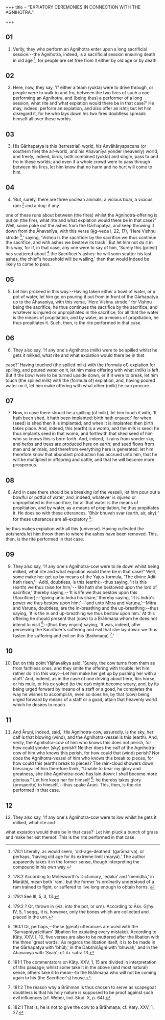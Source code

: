 +++
title = "EXPIATORY CEREMONIES IN CONNECTION WITH THE AGNIHOTRA."

+++


## 01
1. Verily, they who perform an Agnihotra enter upon a long sacrificial session:--the Agnihotra, indeed, is a sacrificial session ensuring death in old age [^fn_506], for people are set free from it either by old age or by death.

[^fn_506]: 178:1 Literally, as would seem, 'old-age-deathed' (garāmarva), or perhaps, 'having old age for its extreme limit (maryā).' The author apparently takes it in the former sense, though interpreting the compound in his own way.

## 02
2. Here, now, they say, 'If either a team (yukta) were to drive through, or people were to walk to and fro, between the two fires of such a one performing an Agnihotra, and (being thus) a performer of a long session, what rite and what expiation would there be in that case?' He may, indeed, perform an expiation, and also offer an ishṭi; but let him disregard it, for he who lays down his two fires doubtless spreads himself all over these worlds.

## 03
3. His Gārhapatya is this (terrestrial) world, his Anvāhāryapacana (or southern fire) the air-world, and his Āhavanīya yonder (heavenly) world; and freely, indeed, birds, both combined (yukta) and single, pass to and fro in these worlds; and even if a whole crowd were to pass through between his fires, let him know that no harm and no hurt will come to him.

## 04
4. 'But, surely, there are three unclean animals, a vicious boar, a vicious ram [^fn_507] and a dog: if any

[^fn_507]: 178:2 According to Molesworth's Dictionary, 'eḍakā' and 'meṁḍḥā,' in Marāṭḥī, mean both 'ram,' but the former 'is ordinarily understood  of a ram trained to fight, or suffered to live long enough to obtain horns.'

one of these runs about between (the fires) whilst the Agnihotra-offering is put on (the fire), what rite and what expiation would there be in that case?' Well, some poke out the ashes from the Gārhapatya, and keep throwing it down from the Āhavanīya, with this verse (R̥g-veda I, 22, 17), 'Here Vishṇu strode [^fn_508],' saying, 'Vishṇu is the sacrifice: by the sacrifice we thus continue the sacrifice, and with ashes we bestrew its track.' But let him not do it in this way, for if, in that case, any one were to say of him, 'Surely this (priest) has scattered about [^fn_509] the Sacrificer's ashes: he will soon scatter his last ashes, the chief's household will be wailing,' then that would indeed be likely to come to pass.

[^fn_508]: 179:1 See III, 5, 3, 13.

[^fn_509]: 179:2 ? Or, thrown in (viz. into the pot, or urn). According to Āśv. Gr̥hy. IV, 5, 1 seqq., it is, however, only the bones which are collected and placed in the urn.

## 05
5. Let him proceed in this way:--Having taken either a bowl of water, or a pot of water, let him go on pouring it out from in front of the Gārhapatya up to the Āhavanīya, with this verse, 'Here Vishṇu strode;' for Vishṇu being the sacrifice, he thus continues the sacrifice by the sacrifice; and whatever is injured or unpropitiated in the sacrifice, for all that the water is the means of propitiation, and by water, as a means of propitiation, he thus propitiates it. Such, then, is the rite performed in that case.

## 06
6. They also say, 'If any one's Agnihotra (milk) were to be spilled whilst he gets it milked, what rite and what expiation would there be in that

case?' Having touched (the spilled milk) with the (formula of) expiation for spilling, and poured water on it, let him make offering with what (milk) is left. But if the bowl were to be turned upside down, or if it were to break, let him touch (the spilled milk) with the (formula of) expiation, and, having poured water on it, let him make offering with what other (milk) he can procure.

## 07
7. Now, in case there should be a spilling (of milk), let him touch it with, 'It hath been shed, it hath been implanted: birth hath ensued;' for when (seed) is shed then it is implanted; and when it is implanted then birth takes place. And, indeed, this (earth) is a womb, and the milk is seed: he thus implants seed in that womb, and forthwith that shed seed of him who so knows this is born forth. And, indeed, it rains from yonder sky, and herbs and trees are produced here on earth; and seed flows from man and animals, and therefrom everything here is generated: let him therefore know that abundant production has accrued unto him, that he will be multiplied in offspring and cattle, and that he will become more prosperous.

## 08
8. And in case there should be a breaking (of the vessel), let him pour out a bowlful or potful of water, and, indeed, whatever is injured or unpropitiated in the sacrifice, for all that water is the means of propitiation, and by water, as a means of propitiation, he thus propitiates it. He does so with these utterances, 'Bhūr bhuvaḥ svar (earth, air, sky);' for these utterances are all-expiatory [^fn_510]:

[^fn_510]: 180:1 Or, perhaps,--these (great) utterances are used with the 'Sarvaprāyaścittam' (libation for expiating every mistake). According to Kāty. XXV, I, 10, five verses are also to be muttered after  the libation with the three 'great words.' As regards the libation itself, it is to be made in the Gārhapatya with 'bhūḥ,' in the Dakshiṇāgni with 'bhuvaḥ,' and in the Āhavanīya with 'Svaḥ'; cf. ib. sūtra 13.

he thus makes expiation with all this (universe). Having collected the potsherds let him throw them to where the ashes have been removed. This, then, is the rite performed in that case.

## 09
9. They also say, 'If any one's Agnihotra-cow were to lie down whilst being milked, what rite and what expiation would there be in that case?' Well, some make her get up by means of the Yajus-formula, 'The divine Aditi hath risen,'--Aditi, doubtless, is this (earth):--thus saying, 'It is this (earth) we thus raise for him;'--'life hath she bestowed upon the lord of sacrifice,' thereby saying,--'It is life we thus bestow upon this (Sacrificer);--'giving unto Indra his share,' thereby saying, 'It is Indra's power we thus bestow upon him;'--'and unto Mitra and Varuṇa,'--Mitra and Varuṇa, doubtless, are the in-breathing and the up-breathing:--thus saying, 'It is the in and up-breathing we thus bestow upon him.' At this offering he should present that (cow) to a Brāhmaṇa whom he does not intend to visit [^fn_511]--(thus they enjoin) saying, 'It was, indeed, after perceiving the Sacrificer's suffering and evil that she lay down: we thus fasten the suffering and evil on this (Brāhmaṇa) [^fn_512].'

[^fn_511]: 181:1 The commentators on Kāty. XXV, 1, 15 are divided in interpretation of this passage; whilst some take it in the above (and most natural) sense, others take it to mean--to the Brāhmaṇa who will not be coming again to his (the Sacrificer's) house.

[^fn_512]: 181:2 The reason why a Brāhman is thus chosen to serve as scapegoat doubtless is that his holy nature is supposed to be proof against such evil influences (cf. Weber, Ind. Stud. X, p. 64).

## 10
10. But on this point Yājñavalkya said, 'Surely, the cow turns from them as from faithless ones, and they smite the offering with trouble; let him rather do it in this way:--Let him make her get up by pushing her with a staff.' And, indeed, as in the case of one driving about here, Ibis horse, or his mule, or his ox yoked (to the car) might become weary, and, by its being urged forward by means of a staff or a goad, he completes the way he wishes to accomplish, even so does he, by that (cow) being urged forward by means of a staff or a goad, attain that heavenly world which he desires to reach.

## 11
11. And Āruṇi, indeed, said, 'His Agnihotra-cow, assuredly, is the sky, her calf is that blowing (wind), and the Agnihotra-vessel is this (earth). And, verily, the Agnihotra-cow of him who knows this does not perish, for how could yonder (sky) perish? Neither does the calf of the Agnihotra-cow of him who knows this perish, for how could that (wind) perish? Nor does the Agnihotra-vessel of him who knows this break to pieces, for how could this (earth) break to pieces? The rain-cloud showers down blessings: let him therefore think, "Unable to bear my glory and greatness, she (the Agnihotra-cow) has lain down: I shall become more glorious." Let him keep her for himself [^fn_513]: he thereby takes glory (prosperity) to himself,'--thus spake Āruṇi. This, then, is the rite performed in that case.

[^fn_513]: 182:1 That is, he is not to give the cow to a Brāhmaṇa; cf. Katy. XXV, 1, 27.

## 12
12. They also say, 'If any one's Agnihotra-cow were to low whilst he gets it milked, what rite and

what expiation would there be in that case?' Let him pluck a bunch of grass and make her eat thereof. This is the rite performed in that case.

